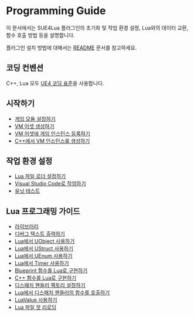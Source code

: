 
Programming Guide
=================

이 문서에서는 SUE4Lua 플러그인의 초기화 및 작업 환경 설정, Lua와의 데이터 교환, 함수 호출 방법 등을 설명합니다.

플러그인 설치 방법에 대해서는 [README](README_ko.md) 문서를 참고하세요.

코딩 컨벤션
----------
C++, Lua 모두 [UE4 코딩 표준](https://docs.unrealengine.com/en-us/Programming/Development/CodingStandard)을 사용합니다.

시작하기
--------

* [게임 모듈 설정하기](HowToSetupGameModule_ko.md)
* [VM 어셋 생성하기](HowToCreateVMAsset_ko.md)
* [VM 어셋에 게임 인스턴스 등록하기](HowToRegisterGameInstance_ko.md)
* [C++에서 VM 인스턴스를 생성하기](HowToCreateVMInstance_ko.md)

작업 환경 설정
-------------

* [Lua 파일 로더 설정하기](HowToSetupFileLoader_ko.md)
* [Visual Studio Code로 작업하기](WorkWithVSCode_ko.md)
* [유닛 테스트](UnitTest_ko.md)

Lua 프로그래밍 가이드
--------------------

* [라이브러리](Library_ko.md)
* [디버그 텍스트 출력하기](WorkWithDebugPrint_ko.md)
* [Lua에서 UObject 사용하기](WorkWithUObject_ko.md)
* [Lua에서 UStruct 사용하기](WorkWithUStruct_ko.md)
* [Lua에서 UEnum 사용하기](WorkWithUEnum_ko.md)
* [Lua에서 Timer 사용하기](WorkWithTimer_ko.md)
* [Blueprint 함수를 Lua로 구현하기](WorkWithBlueprintDispatch_ko.md) 
* [C++ 함수를 Lua로 구현하기](WorkWithNativeDispatch_ko.md) 
* [디스패치 핸들러 팩토리 설정하기](HowToSetupDispatchHandlerFactory_ko.md)
* [Lua에서 디스패치 핸들러의 함수를 호출하기](WorkWithDirectCall_ko.md) 
* [LuaValue 사용하기](WorkWithLuaValue_ko.md)
* [Lua 파일 핫 리로딩](LuaHotReloading_ko.md)